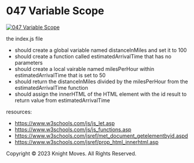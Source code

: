 # 047 Variable Scope

[![047 Variable Scope](https://img.youtube.com/vi/iWGO7fNcg5c/0.jpg)](https://www.youtube.com/watch?v=iWGO7fNcg5c)

the index.js file
- should create a global variable named distanceInMiles and set it to 100
- should create a function called estimatedArrivalTime that has no parameters
- should create a local vairable named milesPerHour within estimatedArrivalTime that is set to 50
- should return the distanceInMiles divided by the milesPerHour from the estimatedArrivalTime function
- should assign the innerHTML of the HTML element with the id result to return value from estimatedArrivalTime

resources:
- https://www.w3schools.com/js/js_let.asp
- https://www.w3schools.com/js/js_functions.asp
- https://www.w3schools.com/jsref/met_document_getelementbyid.aspd
- https://www.w3schools.com/jsref/prop_html_innerhtml.asp

Copyright &copy; 2023 Knight Moves. All Rights Reserved.

